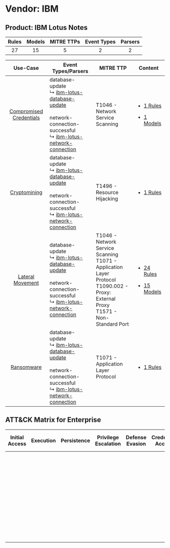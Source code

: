 Vendor: IBM
===========
Product: IBM Lotus Notes
------------------------
| Rules | Models | MITRE TTPs | Event Types | Parsers |
|:-----:|:------:|:----------:|:-----------:|:-------:|
|  27   |   15   |     5      |      2      |    2    |

|                                  Use-Case                                  | Event Types/Parsers                                                                                                                                                                                                                          | MITRE TTP                                                                                                                                    | Content                                                                                                                |
|:--------------------------------------------------------------------------:| -------------------------------------------------------------------------------------------------------------------------------------------------------------------------------------------------------------------------------------------- | -------------------------------------------------------------------------------------------------------------------------------------------- | ---------------------------------------------------------------------------------------------------------------------- |
| [Compromised Credentials](../../../UseCases/uc_compromised_credentials.md) |  database-update<br> ↳ [ibm-lotus-database-update](Parsers/parserContent_ibm-lotus-database-update.md)<br><br> network-connection-successful<br> ↳ [ibm-lotus-network-connection](Parsers/parserContent_ibm-lotus-network-connection.md)<br> | T1046 - Network Service Scanning<br>                                                                                                         | [<ul><li>1 Rules</li></ul><ul><li>1 Models</li></ul>](Rules_Models/r_m_ibm_ibm_lotus_notes_Compromised_Credentials.md) |
|            [Cryptomining](../../../UseCases/uc_cryptomining.md)            |  database-update<br> ↳ [ibm-lotus-database-update](Parsers/parserContent_ibm-lotus-database-update.md)<br><br> network-connection-successful<br> ↳ [ibm-lotus-network-connection](Parsers/parserContent_ibm-lotus-network-connection.md)<br> | T1496 - Resource Hijacking<br>                                                                                                               | [<ul><li>1 Rules</li></ul>](Rules_Models/r_m_ibm_ibm_lotus_notes_Cryptomining.md)                                      |
|        [Lateral Movement](../../../UseCases/uc_lateral_movement.md)        |  database-update<br> ↳ [ibm-lotus-database-update](Parsers/parserContent_ibm-lotus-database-update.md)<br><br> network-connection-successful<br> ↳ [ibm-lotus-network-connection](Parsers/parserContent_ibm-lotus-network-connection.md)<br> | T1046 - Network Service Scanning<br>T1071 - Application Layer Protocol<br>T1090.002 - Proxy: External Proxy<br>T1571 - Non-Standard Port<br> | [<ul><li>24 Rules</li></ul><ul><li>15 Models</li></ul>](Rules_Models/r_m_ibm_ibm_lotus_notes_Lateral_Movement.md)      |
|              [Ransomware](../../../UseCases/uc_ransomware.md)              |  database-update<br> ↳ [ibm-lotus-database-update](Parsers/parserContent_ibm-lotus-database-update.md)<br><br> network-connection-successful<br> ↳ [ibm-lotus-network-connection](Parsers/parserContent_ibm-lotus-network-connection.md)<br> | T1071 - Application Layer Protocol<br>                                                                                                       | [<ul><li>1 Rules</li></ul>](Rules_Models/r_m_ibm_ibm_lotus_notes_Ransomware.md)                                        |

ATT&CK Matrix for Enterprise
----------------------------
| Initial Access | Execution | Persistence | Privilege Escalation | Defense Evasion | Credential Access | Discovery                                                                     | Lateral Movement | Collection | Command and Control                                                                                                                                                                                                                                                                           | Exfiltration | Impact                                                                  |
| -------------- | --------- | ----------- | -------------------- | --------------- | ----------------- | ----------------------------------------------------------------------------- | ---------------- | ---------- | --------------------------------------------------------------------------------------------------------------------------------------------------------------------------------------------------------------------------------------------------------------------------------------------- | ------------ | ----------------------------------------------------------------------- |
|                |           |             |                      |                 |                   | [Network Service Scanning](https://attack.mitre.org/techniques/T1046)<br><br> |                  |            | [Non-Standard Port](https://attack.mitre.org/techniques/T1571)<br><br>[Proxy: External Proxy](https://attack.mitre.org/techniques/T1090/002)<br><br>[Application Layer Protocol](https://attack.mitre.org/techniques/T1071)<br><br>[Proxy](https://attack.mitre.org/techniques/T1090)<br><br> |              | [Resource Hijacking](https://attack.mitre.org/techniques/T1496)<br><br> |